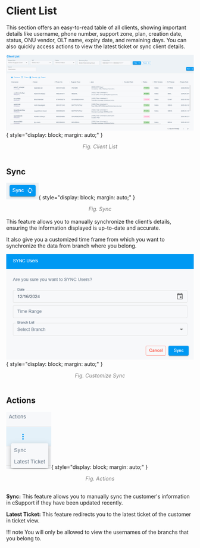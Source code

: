 # Client List

This section offers an easy-to-read table of all clients, showing important details like username, phone number, support zone, plan, creation date, status, ONU vendor, OLT name, expiry date, and remaining days. You can also quickly access actions to view the latest ticket or sync client details.

![Client List](img/client-list.png){ style="display: block; margin: auto;" }
<div align="center">
<i style="font-size: 14px; color: grey;">Fig. Client List</i>
</div><br>

## Sync

![Sync](img/sync.png){ style="display: block; margin: auto;" }
<div align="center">
<i style="font-size: 14px; color: grey;">Fig. Sync</i>
</div><br>
This feature allows you to manually synchronize the client’s details, ensuring the information displayed is up-to-date and accurate.

It also give you a customized time frame from which you want to synchronize the data from branch where you belong.

![Customize Sync](img/customize-sync.png){ style="display: block; margin: auto;" }
<div align="center">
<i style="font-size: 14px; color: grey;">Fig. Customize Sync</i>
</div><br>

## Actions

![Actions](img/actions.png){ style="display: block; margin: auto;" }
<div align="center">
<i style="font-size: 14px; color: grey;">Fig. Actions</i>
</div><br>

**Sync:**
This feature allows you to manually sync the customer's information in cSupport if they have been updated recently.

**Latest Ticket:**
This feature redirects you to the latest ticket of the customer in ticket view. 

!!! note
    You will only be allowed to view the usernames of the branchs that you belong to.